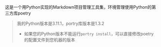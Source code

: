 这是一个用Python实现的Markdown项目管理工具集，环境管理使用Python的第三方库poetry
>我的Python版本是3.11.1，portry库版本是1.3.2
>+ 如果您的Python版本不能运行`portry install`，可以直接修改poetry的配置文件到您机器的版本

